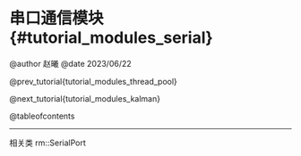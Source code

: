 串口通信模块 {#tutorial_modules_serial}
============

@author 赵曦
@date 2023/06/22

@prev_tutorial{tutorial_modules_thread_pool}

@next_tutorial{tutorial_modules_kalman}

@tableofcontents

------

相关类 rm::SerialPort

